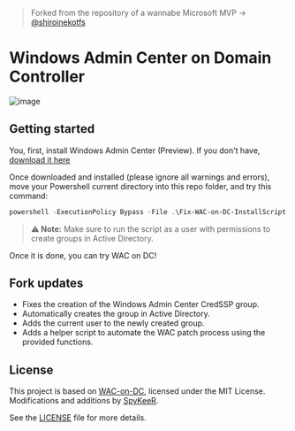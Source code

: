 > Forked from the repository of a wannabe Microsoft MVP -> [@shiroinekotfs](https://github.com/shiroinekotfs)

# Windows Admin Center on Domain Controller

![image](https://github.com/shiroinekotfs/WAC-on-DC/assets/115929530/39b27ad8-bf3b-4691-9603-4934de2d4268)

## Getting started

You, first, install Windows Admin Center (Preview). If you don't have, [download it here](https://www.microsoft.com/en-us/software-download/windowsinsiderpreviewserver)

Once downloaded and installed (please ignore all warnings and errors), move your Powershell current directory into this repo folder, and try this command:

```powershell
powershell -ExecutionPolicy Bypass -File .\Fix-WAC-on-DC-InstallScript.ps1
```
> **⚠️ Note:** Make sure to run the script as a user with permissions to create groups in Active Directory.

Once it is done, you can try WAC on DC!

## Fork updates
- Fixes the creation of the Windows Admin Center CredSSP group.
- Automatically creates the group in Active Directory.
- Adds the current user to the newly created group.
- Adds a helper script to automate the WAC patch process using the provided functions.

## License

This project is based on [WAC-on-DC](https://github.com/shiroinekotfs/WAC-on-DC), licensed under the MIT License.
Modifications and additions by [SpyKeeR](https://github.com/SpyKeeR).

See the [LICENSE](./LICENSE) file for more details.
